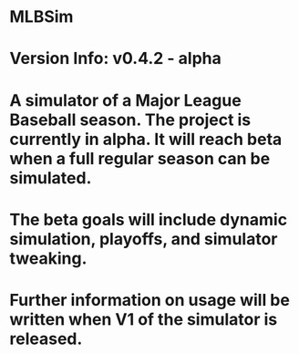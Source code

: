 # MLBSim
# Version Info: v0.4.2 - alpha
# A simulator of a Major League Baseball season. The project is currently in alpha. It will reach beta when a full regular season can be simulated.
# The beta goals will include dynamic simulation, playoffs, and simulator tweaking.
# Further information on usage will be written when V1 of the simulator is released.